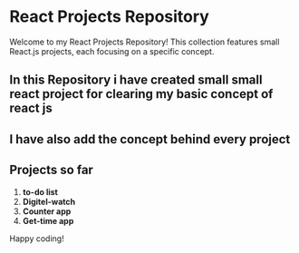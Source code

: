 # React Projects Repository

Welcome to my React Projects Repository! This collection features small React.js projects, each focusing on a specific concept.

## In this Repository i have created small small react project for clearing my basic concept of react js
## I have also add the concept behind every project 

## Projects so far

1. **to-do list**
2. **Digitel-watch**
3. **Counter app**
4. **Get-time app**




Happy coding!
